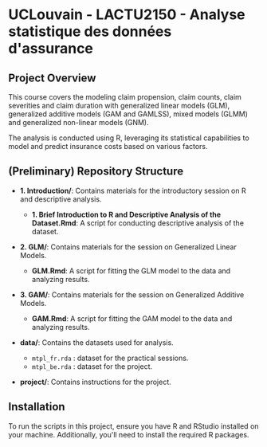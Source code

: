 # UCLouvain - LACTU2150 - Analyse statistique des données d'assurance

## Project Overview

This course covers the modeling claim propension, claim counts, claim severities and claim duration with generalized linear models (GLM), generalized additive models (GAM and GAMLSS), mixed models (GLMM) and generalized non-linear models (GNM). 

The analysis is conducted using R, leveraging its statistical capabilities to model and predict insurance costs based on various factors. 

## (Preliminary) Repository Structure 
- **1. Introduction/**: Contains materials for the introductory session on R and descriptive analysis.
  - **1. Brief Introduction to R and Descriptive Analysis of the Dataset.Rmd**: A script for conducting descriptive analysis of the dataset.
  
- **2. GLM/**: Contains materials for the session on Generalized Linear Models.
  - **GLM.Rmd**: A script for fitting the GLM model to the data and analyzing results.
  
- **3. GAM/**: Contains materials for the session on Generalized Additive Models.
  - **GAM.Rmd**: A script for fitting the GAM model to the data and analyzing results.

- **data/**: Contains the datasets used for analysis.
  - `mtpl_fr.rda` : dataset for the practical sessions.
  - `mtpl_be.rda` : dataset for the project. 

- **project/**: Contains instructions for the project.


## Installation
To run the scripts in this project, ensure you have R and RStudio installed on your machine. Additionally, you'll need to install the required R packages. 
